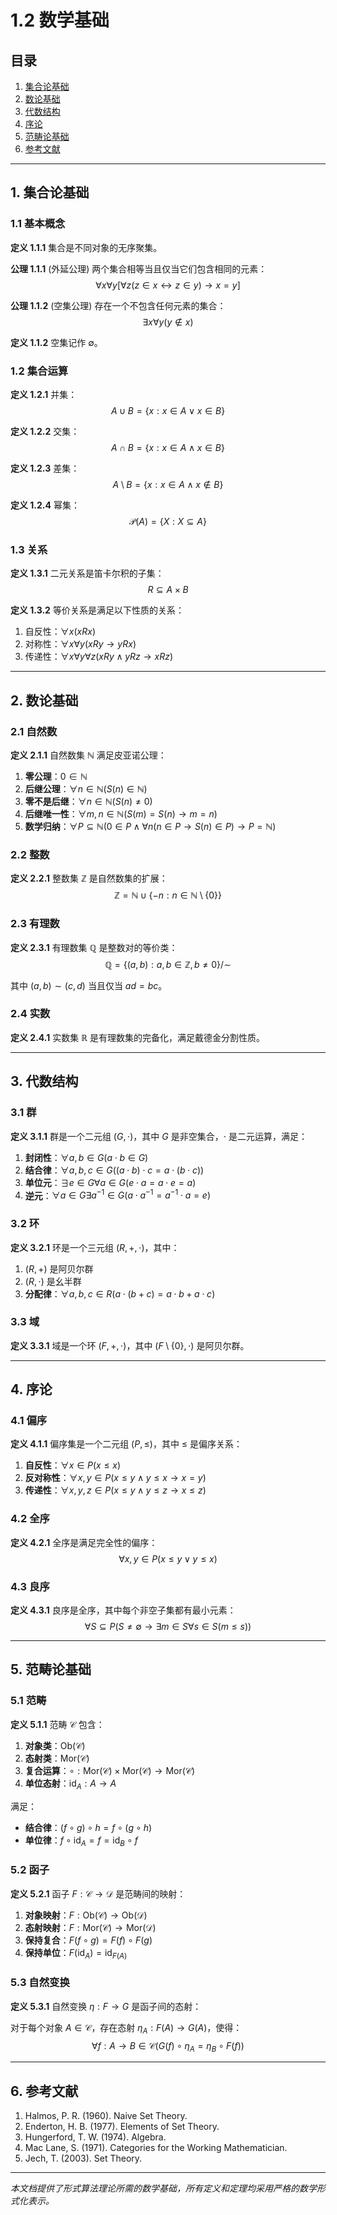 # 1.2 数学基础

## 目录

1. [集合论基础](#1-集合论基础)
2. [数论基础](#2-数论基础)
3. [代数结构](#3-代数结构)
4. [序论](#4-序论)
5. [范畴论基础](#5-范畴论基础)
6. [参考文献](#6-参考文献)

---

## 1. 集合论基础

### 1.1 基本概念

**定义 1.1.1** 集合是不同对象的无序聚集。

**公理 1.1.1** (外延公理) 两个集合相等当且仅当它们包含相同的元素：
$$\forall x \forall y [\forall z(z \in x \leftrightarrow z \in y) \rightarrow x = y]$$

**公理 1.1.2** (空集公理) 存在一个不包含任何元素的集合：
$$\exists x \forall y (y \notin x)$$

**定义 1.1.2** 空集记作 $\emptyset$。

### 1.2 集合运算

**定义 1.2.1** 并集：
$$A \cup B = \{x : x \in A \lor x \in B\}$$

**定义 1.2.2** 交集：
$$A \cap B = \{x : x \in A \land x \in B\}$$

**定义 1.2.3** 差集：
$$A \setminus B = \{x : x \in A \land x \notin B\}$$

**定义 1.2.4** 幂集：
$$\mathcal{P}(A) = \{X : X \subseteq A\}$$

### 1.3 关系

**定义 1.3.1** 二元关系是笛卡尔积的子集：
$$R \subseteq A \times B$$

**定义 1.3.2** 等价关系是满足以下性质的关系：

1. 自反性：$\forall x (xRx)$
2. 对称性：$\forall x \forall y (xRy \rightarrow yRx)$
3. 传递性：$\forall x \forall y \forall z (xRy \land yRz \rightarrow xRz)$

---

## 2. 数论基础

### 2.1 自然数

**定义 2.1.1** 自然数集 $\mathbb{N}$ 满足皮亚诺公理：

1. **零公理**：$0 \in \mathbb{N}$
2. **后继公理**：$\forall n \in \mathbb{N} (S(n) \in \mathbb{N})$
3. **零不是后继**：$\forall n \in \mathbb{N} (S(n) \neq 0)$
4. **后继唯一性**：$\forall m, n \in \mathbb{N} (S(m) = S(n) \rightarrow m = n)$
5. **数学归纳**：$\forall P \subseteq \mathbb{N} (0 \in P \land \forall n (n \in P \rightarrow S(n) \in P) \rightarrow P = \mathbb{N})$

### 2.2 整数

**定义 2.2.1** 整数集 $\mathbb{Z}$ 是自然数集的扩展：
$$\mathbb{Z} = \mathbb{N} \cup \{-n : n \in \mathbb{N} \setminus \{0\}\}$$

### 2.3 有理数

**定义 2.3.1** 有理数集 $\mathbb{Q}$ 是整数对的等价类：
$$\mathbb{Q} = \{(a, b) : a, b \in \mathbb{Z}, b \neq 0\}/\sim$$

其中 $(a, b) \sim (c, d)$ 当且仅当 $ad = bc$。

### 2.4 实数

**定义 2.4.1** 实数集 $\mathbb{R}$ 是有理数集的完备化，满足戴德金分割性质。

---

## 3. 代数结构

### 3.1 群

**定义 3.1.1** 群是一个二元组 $(G, \cdot)$，其中 $G$ 是非空集合，$\cdot$ 是二元运算，满足：

1. **封闭性**：$\forall a, b \in G (a \cdot b \in G)$
2. **结合律**：$\forall a, b, c \in G ((a \cdot b) \cdot c = a \cdot (b \cdot c))$
3. **单位元**：$\exists e \in G \forall a \in G (e \cdot a = a \cdot e = a)$
4. **逆元**：$\forall a \in G \exists a^{-1} \in G (a \cdot a^{-1} = a^{-1} \cdot a = e)$

### 3.2 环

**定义 3.2.1** 环是一个三元组 $(R, +, \cdot)$，其中：

1. $(R, +)$ 是阿贝尔群
2. $(R, \cdot)$ 是幺半群
3. **分配律**：$\forall a, b, c \in R (a \cdot (b + c) = a \cdot b + a \cdot c)$

### 3.3 域

**定义 3.3.1** 域是一个环 $(F, +, \cdot)$，其中 $(F \setminus \{0\}, \cdot)$ 是阿贝尔群。

---

## 4. 序论

### 4.1 偏序

**定义 4.1.1** 偏序集是一个二元组 $(P, \leq)$，其中 $\leq$ 是偏序关系：

1. **自反性**：$\forall x \in P (x \leq x)$
2. **反对称性**：$\forall x, y \in P (x \leq y \land y \leq x \rightarrow x = y)$
3. **传递性**：$\forall x, y, z \in P (x \leq y \land y \leq z \rightarrow x \leq z)$

### 4.2 全序

**定义 4.2.1** 全序是满足完全性的偏序：
$$\forall x, y \in P (x \leq y \lor y \leq x)$$

### 4.3 良序

**定义 4.3.1** 良序是全序，其中每个非空子集都有最小元素：
$$\forall S \subseteq P (S \neq \emptyset \rightarrow \exists m \in S \forall s \in S (m \leq s))$$

---

## 5. 范畴论基础

### 5.1 范畴

**定义 5.1.1** 范畴 $\mathcal{C}$ 包含：

1. **对象类**：$\text{Ob}(\mathcal{C})$
2. **态射类**：$\text{Mor}(\mathcal{C})$
3. **复合运算**：$\circ: \text{Mor}(\mathcal{C}) \times \text{Mor}(\mathcal{C}) \rightarrow \text{Mor}(\mathcal{C})$
4. **单位态射**：$\text{id}_A: A \rightarrow A$

满足：

- **结合律**：$(f \circ g) \circ h = f \circ (g \circ h)$
- **单位律**：$f \circ \text{id}_A = f = \text{id}_B \circ f$

### 5.2 函子

**定义 5.2.1** 函子 $F: \mathcal{C} \rightarrow \mathcal{D}$ 是范畴间的映射：

1. **对象映射**：$F: \text{Ob}(\mathcal{C}) \rightarrow \text{Ob}(\mathcal{D})$
2. **态射映射**：$F: \text{Mor}(\mathcal{C}) \rightarrow \text{Mor}(\mathcal{D})$
3. **保持复合**：$F(f \circ g) = F(f) \circ F(g)$
4. **保持单位**：$F(\text{id}_A) = \text{id}_{F(A)}$

### 5.3 自然变换

**定义 5.3.1** 自然变换 $\eta: F \rightarrow G$ 是函子间的态射：

对于每个对象 $A \in \mathcal{C}$，存在态射 $\eta_A: F(A) \rightarrow G(A)$，使得：
$$\forall f: A \rightarrow B \in \mathcal{C} (G(f) \circ \eta_A = \eta_B \circ F(f))$$

---

## 6. 参考文献

1. Halmos, P. R. (1960). Naive Set Theory.
2. Enderton, H. B. (1977). Elements of Set Theory.
3. Hungerford, T. W. (1974). Algebra.
4. Mac Lane, S. (1971). Categories for the Working Mathematician.
5. Jech, T. (2003). Set Theory.

---

*本文档提供了形式算法理论所需的数学基础，所有定义和定理均采用严格的数学形式化表示。*

